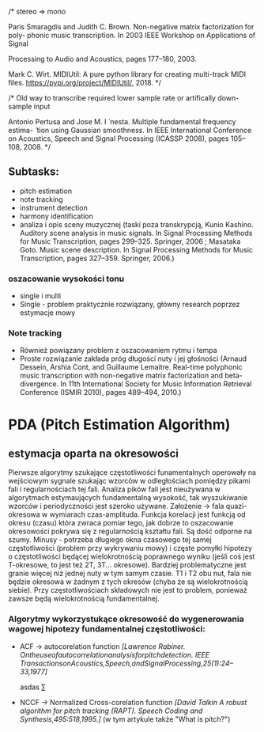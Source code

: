 
/*
stereo => mono

Paris Smaragdis and Judith C. Brown. Non-negative matrix factorization for poly-
phonic music transcription. In 2003 IEEE Workshop on Applications of Signal

Processing to Audio and Acoustics, pages 177–180, 2003.

Mark C. Wirt. MIDIUtil: A pure python library for creating multi-track MIDI
files. https://pypi.org/project/MIDIUtil/, 2018.
*/

/*
Old way to transcribe required lower sample rate or artifically down-sample input

Antonio Pertusa and Jose M. I  ́ nesta. Multiple fundamental frequency estima-  ̃
tion using Gaussian smoothness. In IEEE International Conference on Acoustics,
Speech and Signal Processing (ICASSP 2008), pages 105–108, 2008.
*/


## Subtasks: 
* pitch estimation
* note tracking
* instrument detection
* harmony identification
* analiza i opis sceny muzycznej (taski poza transkrypcją, Kunio Kashino. Auditory scene analysis in music signals. In Signal Processing
Methods for Music Transcription, pages 299–325. Springer, 2006 ; Masataka Goto. Music scene description. In Signal Processing Methods for Music
Transcription, pages 327–359. Springer, 2006.)

### oszacowanie wysokości tonu
* single i multi
* Single - problem praktycznie rozwiązany, główny research poprzez estymacje mowy


### Note tracking
* Również powiązany problem z oszacowaniem rytmu i tempa
* Proste rozwiązanie zakłada próg długości nuty i jej głośności (Arnaud Dessein, Arshia Cont, and Guillaume Lemaitre. Real-time polyphonic
music transcription with non-negative matrix factorization and beta-divergence.
In 11th International Society for Music Information Retrieval Conference (ISMIR
2010), pages 489–494, 2010.)


# PDA (Pitch Estimation Algorithm)

## estymacja oparta na okresowości
Pierwsze algorytmy szukające częstotliwości funamentalnych operowały na wejściowym sygnale szukając wzorców w odległościach pomiędzy pikami fali i regularnościach tej fali. Analiza pików fali jest nieużywana w algorytmach estymaujących fundamentalną wysokość, tak wyszukiwanie wzorców i periodyczności jest szeroko używane. Założenie -> fala quazi-okresowa w wymiarach czas-amplituda. Funkcja korelacji jest funkcją od okresu (czasu) która zwraca pomiar tego, jak dobrze to oszacowanie okresowości pokrywa się z regularnością kształtu fali. Są dość odporne na szumy. Minusy - potrzeba długiego okna czasowego tej samej częstotliwości (problem przy wykrywaniu mowy) i częste pomyłki hipotezy o częstotliwości będącej wielokrotnością  poprawnego wyniku (jeśli coś jest T-okresowe, to jest też 2T, 3T... okresowe). Bardziej problematyczne jest granie więcej niż jednej nuty w tym samym czasie. T1 i T2 obu nut, fala nie będzie okresowa w żadnym z tych okresów (chyba że są wielokrotnością siebie). Przy częstotliwościach składowych nie jest to problem, ponieważ zawsze będą wielokrotnością fundamentalnej.
### Algorytmy wykorzystukące okresowość do wygenerowania wagowej hipotezy fundamentalnej częstotliwości:
* ACF -> autocorelation function _[Lawrence Rabiner. Ontheuseofautocorrelationanalysisforpitchdetection. IEEE TransactionsonAcoustics,Speech,andSignalProcessing,25(1):24–33,1977]_

    asdas $\sum{}$
* NCCF -> Normalized Cross-corelation function  _[David Talkin A robust algorithm for pitch tracking (RAPT). Speech Coding and Synthesis,495:518,1995.]_ (w tym artykule także "What is pitch?")


